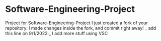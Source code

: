 # Software-Engineering-Project
Project for Software-Engineering-Project
I just created a fork of your repository. I made changes inside the fork, and commit right away!
_ add this line on 9/1/2022._
I add more stuff using VSC